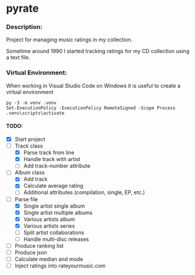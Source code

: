 # pyrate
### Description:

Project for managing music ratings in my collection.

Sometime around 1990 I started tracking ratings for my CD collection using a text file.


### Virtual Environment:
When working in Visual Studio Code on Windows it is useful to create a virtual environment

```
py -3 -m venv .venv
Set-ExecutionPolicy -ExecutionPolicy RemoteSigned -Scope Process
.venv\scripts\activate
```

#### TODO:
- [x] Start project
- [ ] Track class
  - [x] Parse track from line
  - [x] Handle track with artist
  - [ ] Add track-number attribute
- [ ] Album class
  - [x] Add track
  - [x] Calculate average rating
  - [ ] Additional attributes (compilation, single, EP, etc.)
- [ ] Parse file
  - [x] Single artist single album
  - [x] Single artist multiple albums
  - [x] Various artists album
  - [x] Various artists series
  - [ ] Split artist collaborations
  - [ ] Handle multi-disc releases
- [ ] Produce ranking list
- [ ] Produce json
- [ ] Calculate median and mode
- [ ] Inject ratings into rateyourmusic.com
